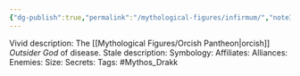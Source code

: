 ```yaml
---
{"dg-publish":true,"permalink":"/mythological-figures/infirmum/","noteIcon":""}
---
```


Vivid description: The [[Mythological Figures/Orcish Pantheon\|orcish]] *Outsider God* of disease.
Stale description: 
Symbology: 
Affiliates: 
Alliances: 
Enemies: 
Size: 
Secrets: 
Tags: #Mythos_Drakk 